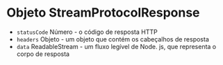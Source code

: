 # Objeto StreamProtocolResponse

* `statusCode` Número - o código de resposta HTTP
* `headers` Objeto - um objeto que contém os cabeçalhos de resposta
* `data` ReadableStream - um fluxo legível de Node. js, que representa o corpo de resposta